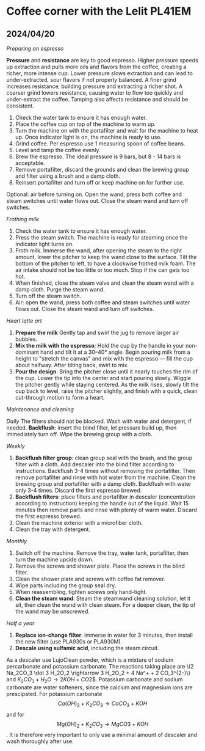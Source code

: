 # Coffee corner with the Lelit PL41EM

## 2024/04/20

*Preparing an espresso*

**Pressure** and **resistance** are key to good espresso. Higher pressure speeds up extraction and pulls more oils and flavors from the coffee, creating a richer, more intense cup. Lower pressure slows extraction and can lead to under-extracted, sour flavors if not properly balanced. A finer grind increases resistance, building pressure and extracting a richer shot. A coarser grind lowers resistance, causing water to flow too quickly and under-extract the coffee. Tamping also affects resistance and should be consistent.


1. Check the water tank to ensure it has enough water.
2. Place the coffee cup on top of the machine to warm up.
3. Turn the machine on with the portafilter and wait for the machine to heat up. Once indicator light is on, the machine is ready to use.
4. Grind coffee. Per espresso use 1 measuring spoon of coffee beans.
5. Level and tamp the coffee evenly. 
6. Brew the espresso. The ideal pressure is 9 bars, but 8 - 14 bars is acceptable.
7. Remove portafilter, discard the grounds and clean the brewing group and filter using a brush and a damp cloth. 
8. Reinsert portafilter and turn off or keep machine on for further use.

Optional:  air before turning on. Open the wand, press both coffee and steam switches until water flows out. Close the steam wand and turn off switches.


*Frothing milk*
1. Check the water tank to ensure it has enough water.
2. Press the steam switch. The machine is ready for steaming once the indicator light turns on. 
3. Froth milk. Immerse the wand, after opening the steam to the right amount, lower the pitcher to keep the wand close to the surface. Tilt the bottom of the pitcher to left, to have a clockwise frothed milk foam. The air intake should not be too little or too much. Stop if the can gets too hot.
4. When finished, close the steam valve and clean the steam wand with a damp cloth.  Purge the steam wand.
5. Turn off the steam switch. 
6. Air: open the wand, press both coffee and steam switches until water flows out. Close the steam wand and turn off switches.

*Heart latte art*
1. **Prepare the milk**
Gently tap and swirl the jug to remove larger air bubbles.
2. **Mix the milk with the espresso**:
Hold the cup by the handle in your non-dominant hand and tilt it at a 30–40° angle. Begin pouring milk from a height to "stretch the canvas" and mix with the espresso — fill the cup about halfway. After tilting back, swirl to mix.
3. **Pour the design**:
Bring the pitcher close until it nearly touches the rim of the cup. Lower the tip into the center and start pouring slowly. Wiggle the pitcher gently while staying centered. As the milk rises, slowly tilt the cup back to level, raise the pitcher slightly, and finish with a quick, clean cut-through motion to form a heart.

*Maintenance and cleaning*

*Daily*
The filters should not be blocked. Wash with water and detergent, if needed. 
**Backflush**: insert the blind filter, let pressure build up, then immediately turn off. Wipe the brewing group with a cloth.

*Weekly*
1. **Backflush filter group**: clean group seal with the brash, and the group filter with a cloth. Add descaler into the blind filter according to instructions. Backflush 3-4 times without removing the portafilter. Then remove portafilter and rinse with hot water from the machine. Clean the brewing group and portafilter with a damp cloth. Backflush with water only 3-4 times. Discard the first espresso brewed.
2. **Backflush filters**: place filters and portafilter in descaler (concentration according to instruction) keeping the handle out of the liquid.  Wait 15 minutes then remove parts and rinse with plenty of warm water. Discard the first espresso brewed.
3. Clean the machine exterior with a microfiber cloth.
4. Clean the tray with detergent.

*Monthly*
1. Switch off the machine. Remove the tray, water tank, portafilter, then turn the machine upside down.
2. Remove the screws and shower plate. Place the screws in the blind filter. 
3. Clean the shower plate and screws with coffee fat remover. 
4. Wipe parts including the group seal dry. 
5. When reassembling, tighten screws only hand-tight.
6. **Clean the steam wand**: Steam the steamwand cleaning solution, let it sit, then clean the wand with clean steam. For a deeper clean, the tip of the wand may be unscrewed.

*Half a year*
1. **Replace ion-change filter**: immerse in water for 3 minutes, then install the new filter (use PLA930s or PLA930M).
2. **Descale using sulfamic acid**, including the steam circuit.

As a descaler use LujoClean powder, which is a mixture of sodium percarbonate and potassium carbonate. The reactions taking place are
\\(2 Na_2CO_3 \dot 3 H_2O_2 \rightarrow 3 H_2O_2 + 4 Na^+ + 2 CO_3^{2-}\\) and $K_2CO_3 + H_2O \rightarrow 2 KOH + CO2$$.  Potassium carbonate and sodium carbonate are water softeners, since the calcium and magnesium ions are prescipated. For potassium carbonate $$Ca(OH)_2 + K_2CO_3 \rightarrow CaCO_3 + KOH$$ and for $$Mg(OH)_2 + K_2CO_3 \rightarrow MgCO3 + KOH$$. 
It is therefore very important to only use a minimal amount of descaler and wash thoroughly after use.
